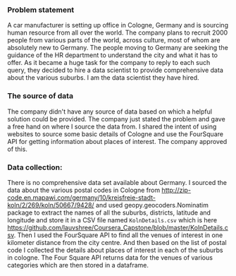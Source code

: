 ### Problem statement
A car manufacturer is setting up office in Cologne, Germany and is sourcing human resource from all over the world. The company plans to recruit 2000 people from various parts of the world, across culture, most of whom are absolutely new to Germany. The people moving to Germany are seeking the guidance of the HR department to understand the city and what it has to offer. As it became a huge task for the company to reply to each such query, they decided to hire a data scientist to provide comprehensive data about the various suburbs. I am the data scientist they have hired.

### The source of data
The company didn't have any source of data based on which a helpful solution could be provided. The company just stated the problem and gave a free hand on where I source the data from. I shared the intent of using websites to source some basic details of Cologne and use the FourSquare API for getting information about places of interest. The company approved of this.

### Data collection:
There is no comprehensive data set available about Germany. I sourced the data about the various postal codes in Cologne from http://zip-code.en.mapawi.com/germany/10/kreisfreie-stadt-koln/2/269/koln/50667/9428/ and used geopy.geocoders.Nominatim package to extract the names of all the suburbs, districts, latitude and longitude and store it in a CSV file named `KolnDetails.csv` which is here https://github.com/lauvshree/Coursera_Capstone/blob/master/KolnDetails.csv. Then I used the FourSquare API to find all the venues of interest in one kilometer distance from the city centre. And then based on the list of postal code I collected the details about places of interest in each of the suburbs in cologne. The Four Square API returns data for the venues of various categories which are then stored in a dataframe. 
